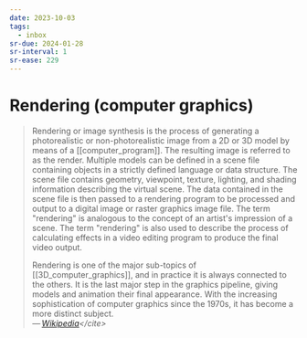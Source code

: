 ```yaml
---
date: 2023-10-03
tags:
  - inbox
sr-due: 2024-01-28
sr-interval: 1
sr-ease: 229
---
```


# Rendering (computer graphics)

> Rendering or image synthesis is the process of generating a photorealistic or
> non-photorealistic image from a 2D or 3D model by means of a
> [[computer_program]]. The resulting image is referred to as the render.
> Multiple models can be defined in a scene file containing objects in a
> strictly defined language or data structure. The scene file contains geometry,
> viewpoint, texture, lighting, and shading information describing the virtual
> scene. The data contained in the scene file is then passed to a rendering
> program to be processed and output to a digital image or raster graphics image
> file. The term "rendering" is analogous to the concept of an artist's
> impression of a scene. The term "rendering" is also used to describe the
> process of calculating effects in a video editing program to produce the final
> video output.
>
> Rendering is one of the major sub-topics of [[3D_computer_graphics]], and in
> practice it is always connected to the others. It is the last major step in
> the graphics pipeline, giving models and animation their final appearance.
> With the increasing sophistication of computer graphics since the 1970s, it
> has become a more distinct subject.\
> — <cite>[Wikipedia](https://en.wikipedia.org/wiki/Rendering_\(computer_graphics\))</cite>


